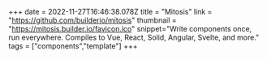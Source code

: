 +++
date = 2022-11-27T16:46:38.078Z
title = "Mitosis"
link = "https://github.com/builderio/mitosis"
thumbnail = "https://mitosis.builder.io/favicon.ico"
snippet="Write components once, run everywhere. Compiles to Vue, React, Solid, Angular, Svelte, and more."
tags = ["components","template"]
+++
